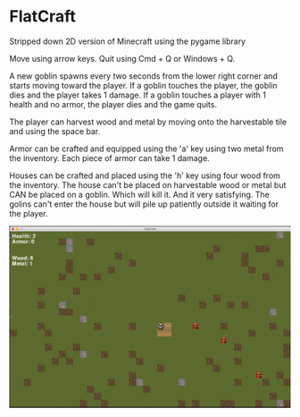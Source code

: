 # FlatCraft

Stripped down 2D version of Minecraft using the pygame library

Move using arrow keys. Quit using Cmd + Q or Windows + Q.

A new goblin spawns every two seconds from the lower right corner and starts 
moving toward the player. If a goblin touches the player, the goblin dies and 
the player takes 1 damage. If a goblin touches a player with 1 health and no 
armor, the player dies and the game quits.

The player can harvest wood and metal by moving onto the harvestable tile and 
using the space bar.

Armor can be crafted and equipped using the 'a' key using two metal from the 
inventory. Each piece of armor can take 1 damage.

Houses can be crafted and placed using the 'h' key using four wood from the 
inventory. The house can't be placed on harvestable wood or metal but CAN be 
placed on a goblin. Which will kill it. And it very satisfying. The golins can't
enter the house but will pile up patiently outside it waiting for the player.

![Game image](./images/readme1.png)